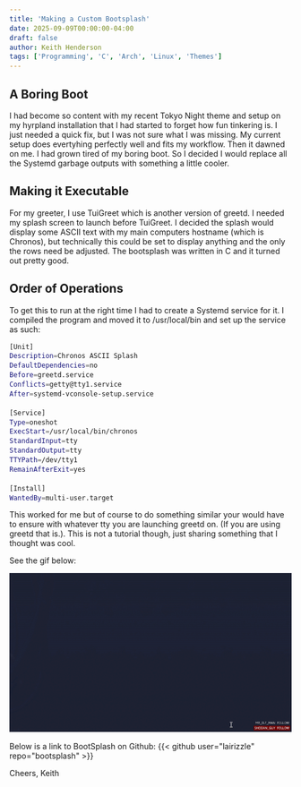 ```yaml
---
title: 'Making a Custom Bootsplash'
date: 2025-09-09T00:00:00-04:00
draft: false
author: Keith Henderson
tags: ['Programming', 'C', 'Arch', 'Linux', 'Themes']
---
```


## A Boring Boot

I had become so content with my recent Tokyo Night theme and setup on my hyrpland installation that I had started to forget how fun tinkering is. I just needed a quick fix, but I was not sure what I was missing. My current setup does evertyhing perfectly well and fits my workflow. Then it dawned on me. I had grown tired of my boring boot. So I decided I would replace all the Systemd garbage outputs with something a little cooler.

## Making it Executable

For my greeter, I use TuiGreet which is another version of greetd. I needed my splash screen to launch before TuiGreet. I decided the splash would display some ASCII text with my main computers hostname (which is Chronos), but technically this could be set to display anything and the only the rows need be adjusted. The bootsplash was written in C and it turned out pretty good.

## Order of Operations

To get this to run at the right time I had to create a Systemd service for it. I compiled the program and moved it to /usr/local/bin and set up the service as such:

```bash
[Unit]
Description=Chronos ASCII Splash
DefaultDependencies=no
Before=greetd.service
Conflicts=getty@tty1.service
After=systemd-vconsole-setup.service

[Service]
Type=oneshot
ExecStart=/usr/local/bin/chronos
StandardInput=tty
StandardOutput=tty
TTYPath=/dev/tty1
RemainAfterExit=yes

[Install]
WantedBy=multi-user.target
```

This worked for me but of course to do something similar your would have to ensure with whatever tty you are launching greetd on. (If you are using greetd that is.). This is not a tutorial though, just sharing something that I thought was cool.

See the gif below:

![Chronos Bootsplash](chronos.gif)


Below is a link to BootSplash on Github:
{{< github user="lairizzle" repo="bootsplash" >}}

Cheers,
Keith
